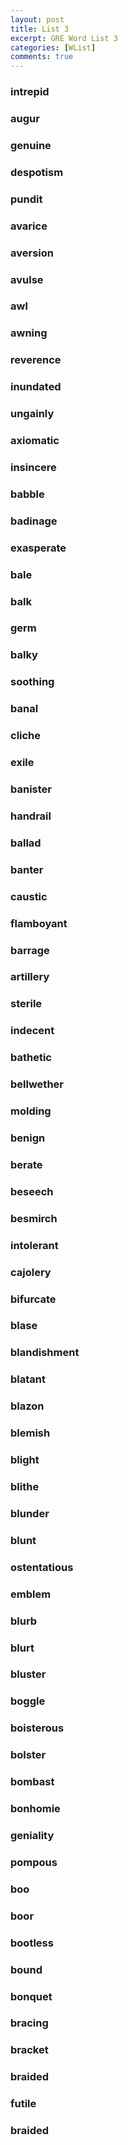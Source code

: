 ```yaml
---
layout: post
title: List 3
excerpt: GRE Word List 3
categories: [WList]
comments: true
---
```



### intrepid

### augur

### genuine

### despotism

### pundit

### avarice

### aversion

### avulse

### awl

### awning

### reverence

### inundated

### ungainly

### axiomatic

### insincere

### babble

### badinage

### exasperate

### bale

### balk

### germ

### balky

### soothing

### banal

### cliche

### exile

### banister

### handrail

### ballad

### banter

### caustic

### flamboyant

### barrage

### artillery

### sterile

### indecent

### bathetic

### bellwether

### molding

### benign

### berate

### beseech

### besmirch

### intolerant

### cajolery

### bifurcate

### blase

### blandishment

### blatant

### blazon

### blemish

### blight

### blithe

### blunder

### blunt

### ostentatious

### emblem

### blurb

### blurt

### bluster

### boggle

### boisterous

### bolster

### bombast

### bonhomie

### geniality

### pompous

### boo

### boor

### bootless

### bound

### bonquet

### bracing

### bracket

### braided

### futile

### braided

